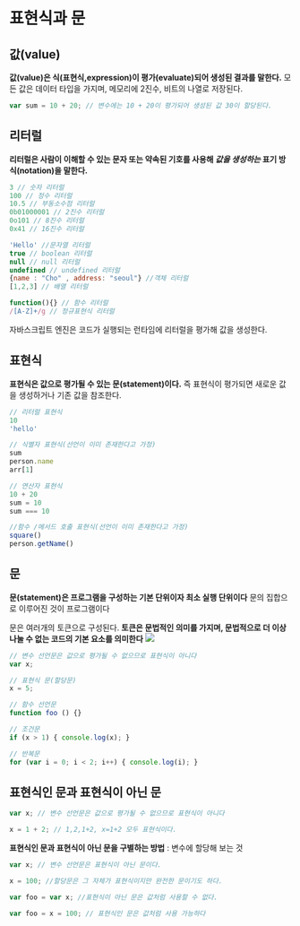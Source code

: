 # 표현식과 문



## 값(value)

**값(value)은 식(표현식,expression)이 평가(evaluate)되어 생성된 결과를 말한다.**
모든 값은 데이터 타입을 가지며, 메모리에 2진수, 비트의 나열로 저장된다.

```javascript
var sum = 10 + 20; // 변수에는 10 + 20이 평가되어 생성된 값 30이 할당된다.
```

## 리터럴

**리터럴은 사람이 이해할 수 있는 문자 또는 약속된 기호를 사용해 *값을 생성하는* 표기 방식(notation)을 말한다.**

```javascript
3 // 숫자 리터럴
100 // 정수 리터럴
10.5 // 부동소수점 리터럴
0b01000001 // 2진수 리터럴
0o101 // 8진수 리터럴
0x41 // 16진수 리터럴

'Hello' //문자열 리터럴
true // boolean 리터럴
null // null 리터럴
undefined // undefined 리터럴
{name : "Cho" , address: "seoul"} //객체 리터럴
[1,2,3] // 배열 리터럴

function(){} // 함수 리터럴
/[A-Z]+/g // 정규표현식 리터럴
```

자바스크립트 엔진은 코드가 실행되는 런타임에 리터럴을 평가해 값을 생성한다.



## 표현식

**표현식은 값으로 평가될 수 있는 문(statement)이다.** 즉 표현식이 평가되면 새로운 값을 생성하거나 기존 값을 참조한다.

```javascript
// 리터럴 표현식
10
'hello'

// 식별자 표현식(선언이 이미 존재한다고 가정)
sum
person.name
arr[1]

// 연산자 표현식
10 + 20
sum = 10  
sum === 10

//함수 /메서드 호출 표현식(선언이 이미 존재한다고 가정)
square()
person.getName()
```



## 문

**문(statement)은 프로그램을 구성하는 기본 단위이자 최소 실행 단위이다**
문의 집합으로 이루어진 것이 프로그램이다

문은 여러개의 토큰으로 구성된다.
**토큰은 문법적인 의미를 가지며, 문법적으로 더 이상 나눌 수 없는 코드의 기본 요소를 의미한다**
![](https://poiemaweb.com/assets/fs-images/5-2.png)

```javascript
// 변수 선언문은 값으로 평가될 수 없으므로 표현식이 아니다
var x;

// 표현식 문(할당문)
x = 5;

// 함수 선언문
function foo () {}

// 조건문
if (x > 1) { console.log(x); }

// 반복문
for (var i = 0; i < 2; i++) { console.log(i); }
```



## 표현식인 문과 표현식이 아닌 문

```javascript
var x; // 변수 선언문은 값으로 평가될 수 없으므로 표현식이 아니다

x = 1 + 2; // 1,2,1+2, x=1+2 모두 표현식이다.
```

**표현식인 문과 표현식이 아닌 문을 구별하는 방법** : 변수에 할당해 보는 것

```javascript
var x; // 변수 선언문은 표현식이 아닌 문이다.

x = 100; //할당문은 그 자체가 표현식이지만 완전한 문이기도 하다.
```

```javascript
var foo = var x; //표현식이 아닌 문은 값처럼 사용할 수 없다.
```

```javascript
var foo = x = 100; // 표현식인 문은 값처럼 사용 가능하다
```

